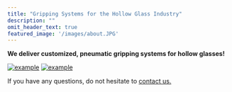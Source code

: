 ```yaml
---
title: "Gripping Systems for the Hollow Glass Industry"
description: ""
omit_header_text: true
featured_image: '/images/about.JPG'
---
```

**We deliver customized, pneumatic gripping systems for hollow glasses!**

[![example](/images/produkteundleistung/Flaschengreifer_web_engl.jpg)](/images/produkteundleistung/Flaschengreifer_web_engl.jpg)
[![example](/images/produkteundleistung/Glaesergreifer_web_engl.jpg)](/images/produkteundleistung/Glaesergreifer_web_engl.jpg)

If you have any questions, do not hesitate to [contact us.](/en/contact)